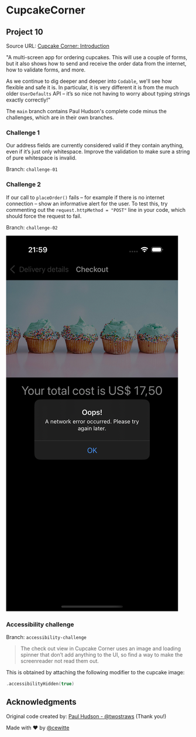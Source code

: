 # CupcakeCorner

## Project 10

Source URL: [Cupcake Corner: Introduction](https://www.hackingwithswift.com/books/ios-swiftui/cupcake-corner-introduction)

"A multi-screen app for ordering cupcakes. This will use a couple of forms, but it also shows how to send and receive the order data from the internet, how to validate forms, and more.

As we continue to dig deeper and deeper into `Codable`, we'll see how flexible and safe it is. In particular, it is very different it is from the much older `UserDefaults` API – it’s so nice not having to worry about typing strings exactly correctly!"

The `main` branch contains Paul Hudson's complete code minus the challenges, which are in their own branches.

### Challenge 1

Our address fields are currently considered valid if they contain anything, even if it’s just only whitespace. Improve the validation to make sure a string of pure whitespace is invalid.

Branch: `challenge-01`

### Challenge 2

If our call to `placeOrder()` fails – for example if there is no internet connection – show an informative alert for the user. To test this, try commenting out the `request.httpMethod = "POST"` line in your code, which should force the request to fail.

Branch: `challenge-02`

![Network Error](/network_error.png)

### Accessibility challenge

Branch: `accessibility-challenge`

>The check out view in Cupcake Corner uses an image and loading spinner that don’t add anything to the UI, so find a way to make the screenreader not read them out.

This is obtained by attaching the following modifier to the cupcake image:

```swift
.accessibilityHidden(true)
```

## Acknowledgments

Original code created by: [Paul Hudson - @twostraws](https://x.com/twostraws) (Thank you!)

Made with :heart: by [@cewitte](https://x.com/cewitte)